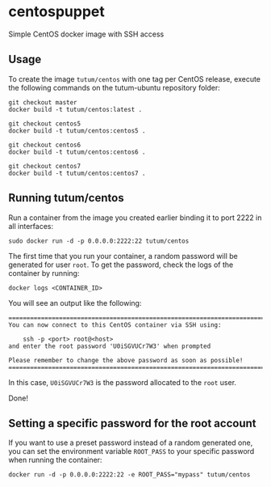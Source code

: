 centospuppet
============

Simple CentOS docker image with SSH access


Usage
-----

To create the image `tutum/centos` with one tag per CentOS release, execute the following commands on the tutum-ubuntu repository folder:

	git checkout master
	docker build -t tutum/centos:latest .

	git checkout centos5
	docker build -t tutum/centos:centos5 .

	git checkout centos6
	docker build -t tutum/centos:centos6 .

	git checkout centos7
	docker build -t tutum/centos:centos7 .


Running tutum/centos
--------------------

Run a container from the image you created earlier binding it to port 2222 in all interfaces:

	sudo docker run -d -p 0.0.0.0:2222:22 tutum/centos

The first time that you run your container, a random password will be generated
for user `root`. To get the password, check the logs of the container by running:

	docker logs <CONTAINER_ID>

You will see an output like the following:

	========================================================================
	You can now connect to this CentOS container via SSH using:

	    ssh -p <port> root@<host>
	and enter the root password 'U0iSGVUCr7W3' when prompted

	Please remember to change the above password as soon as possible!
	========================================================================

In this case, `U0iSGVUCr7W3` is the password allocated to the `root` user.

Done!


Setting a specific password for the root account
------------------------------------------------

If you want to use a preset password instead of a random generated one, you can
set the environment variable `ROOT_PASS` to your specific password when running the container:

	docker run -d -p 0.0.0.0:2222:22 -e ROOT_PASS="mypass" tutum/centos

